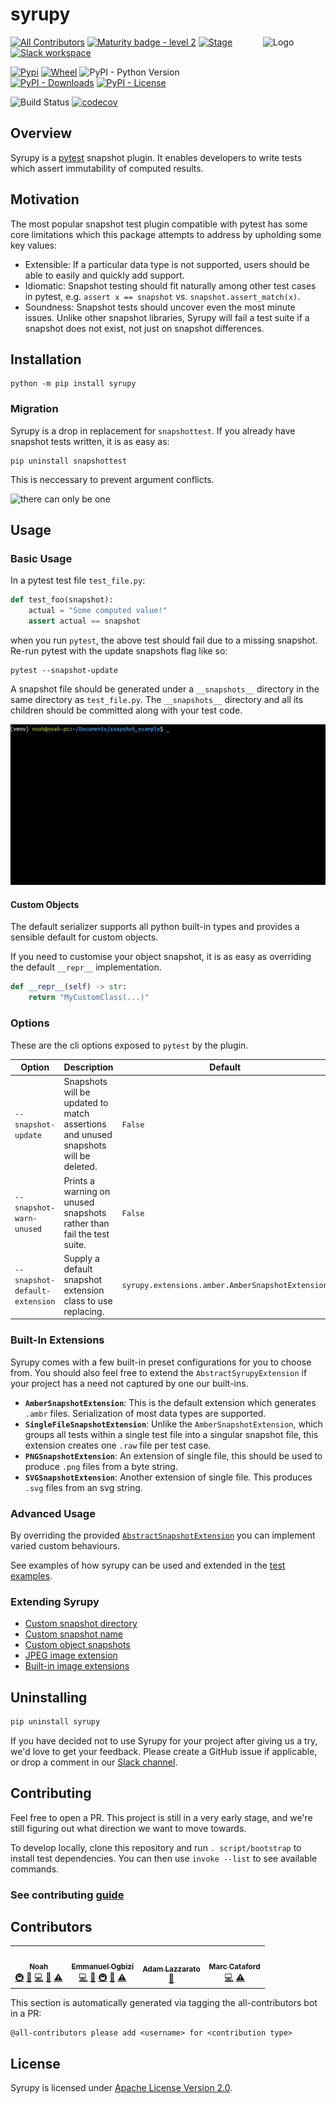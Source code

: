 # syrupy

<img align="right" width="100px" height="100px" src="https://user-images.githubusercontent.com/2528959/69500147-85d71400-0ec6-11ea-867a-277881278e57.png" alt="Logo">

[![All Contributors](https://img.shields.io/badge/all_contributors-2-orange.svg?style=flat-square)](#contributors) [![Maturity badge - level 2](https://img.shields.io/badge/Maturity-Level%202%20--%20First%20Release-yellowgreen.svg)](https://github.com/tophat/getting-started/blob/master/scorecard.md) [![Stage](https://img.shields.io/pypi/status/syrupy)](https://pypi.org/project/syrupy/) [![Slack workspace](https://slackinvite.dev.tophat.com/badge.svg)](https://opensource.tophat.com/slack)

[![Pypi](https://img.shields.io/pypi/v/syrupy)](https://pypi.org/project/syrupy/) [![Wheel](https://img.shields.io/pypi/wheel/syrupy)](https://pypi.org/project/syrupy/) ![PyPI - Python Version](https://img.shields.io/pypi/pyversions/syrupy) [![PyPI - Downloads](https://img.shields.io/pypi/dm/syrupy)](https://pypi.org/project/syrupy/) [![PyPI - License](https://img.shields.io/pypi/l/syrupy)](./LICENSE)

![Build Status](https://github.com/tophat/syrupy/workflows/Syrupy%20CICD/badge.svg) [![codecov](https://codecov.io/gh/tophat/syrupy/branch/master/graph/badge.svg)](https://codecov.io/gh/tophat/syrupy)

## Overview

Syrupy is a [pytest](https://docs.pytest.org/en/latest/) snapshot plugin. It enables developers to write tests which assert immutability of computed results.

## Motivation

The most popular snapshot test plugin compatible with pytest has some core limitations which this package attempts to address by upholding some key values:

- Extensible: If a particular data type is not supported, users should be able to easily and quickly add support.
- Idiomatic: Snapshot testing should fit naturally among other test cases in pytest, e.g. `assert x == snapshot` vs. `snapshot.assert_match(x)`.
- Soundness: Snapshot tests should uncover even the most minute issues. Unlike other snapshot libraries, Syrupy will fail a test suite if a snapshot does not exist, not just on snapshot differences.

## Installation

```shell
python -m pip install syrupy
```

### Migration

Syrupy is a drop in replacement for `snapshottest`. If you already have snapshot tests written, it is as easy as:

```shell
pip uninstall snapshottest
```

This is neccessary to prevent argument conflicts.

![there can only be one](https://media.giphy.com/media/9Jmb2idg10qJSygvTQ/giphy.gif)

## Usage

### Basic Usage

In a pytest test file `test_file.py`:

```python
def test_foo(snapshot):
    actual = "Some computed value!"
    assert actual == snapshot
```

when you run `pytest`, the above test should fail due to a missing snapshot. Re-run pytest with the update snapshots flag like so:

```shell
pytest --snapshot-update
```

A snapshot file should be generated under a `__snapshots__` directory in the same directory as `test_file.py`. The `__snapshots__` directory and all its children should be committed along with your test code.

![Usage Demo](./assets/usage_demo.gif)

#### Custom Objects

The default serializer supports all python built-in types and provides a sensible default for custom objects.

If you need to customise your object snapshot, it is as easy as overriding the default `__repr__` implementation.

```python
def __repr__(self) -> str:
    return "MyCustomClass(...)"
```

### Options

These are the cli options exposed to `pytest` by the plugin.

| Option                         | Description                                                                         | Default                                          |
| ------------------------------ | ----------------------------------------------------------------------------------- | ------------------------------------------------ |
| `--snapshot-update`            | Snapshots will be updated to match assertions and unused snapshots will be deleted. | `False`                                          |
| `--snapshot-warn-unused`       | Prints a warning on unused snapshots rather than fail the test suite.               | `False`                                          |
| `--snapshot-default-extension` | Supply a default snapshot extension class to use replacing.                         | `syrupy.extensions.amber.AmberSnapshotExtension` |

### Built-In Extensions

Syrupy comes with a few built-in preset configurations for you to choose from. You should also feel free to extend the `AbstractSyrupyExtension` if your project has a need not captured by one our built-ins.

- **`AmberSnapshotExtension`**: This is the default extension which generates `.ambr` files. Serialization of most data types are supported.
- **`SingleFileSnapshotExtension`**: Unlike the `AmberSnapshotExtension`, which groups all tests within a single test file into a singular snapshot file, this extension creates one `.raw` file per test case.
- **`PNGSnapshotExtension`**: An extension of single file, this should be used to produce `.png` files from a byte string.
- **`SVGSnapshotExtension`**: Another extension of single file. This produces `.svg` files from an svg string.

### Advanced Usage

By overriding the provided [`AbstractSnapshotExtension`](./src/syrupy/extensions/base.py) you can implement varied custom behaviours.

See examples of how syrupy can be used and extended in the [test examples](./tests/examples).

### Extending Syrupy

- [Custom snapshot directory](./tests/examples/test_custom_snapshot_directory.py)
- [Custom snapshot name](./tests/examples/test_custom_snapshot_name.py)
- [Custom object snapshots](./tests/examples/test_custom_object_repr.py)
- [JPEG image extension](./tests/examples/test_custom_image_extension.py)
- [Built-in image extensions](./tests/test_extension_image.py)

## Uninstalling

```python
pip uninstall syrupy
```

If you have decided not to use Syrupy for your project after giving us a try, we'd love to get your feedback. Please create a GitHub issue if applicable, or drop a comment in our [Slack channel](https://opensource.tophat.com/slack).

## Contributing

Feel free to open a PR. This project is still in a very early stage, and we're still figuring out what direction we want to move towards.

To develop locally, clone this repository and run `. script/bootstrap` to install test dependencies. You can then use `invoke --list` to see available commands.

### See contributing [guide](./CONTRIBUTING.md)

## Contributors

<!-- ALL-CONTRIBUTORS-LIST:START - Do not remove or modify this section -->
<!-- prettier-ignore-start -->
<!-- markdownlint-disable -->
<table>
  <tr>
    <td align="center"><a href="https://noahnu.com"><img src="https://avatars0.githubusercontent.com/u/1297096?v=4" width="100px;" alt=""/><br /><sub><b>Noah</b></sub></a><br /><a href="#infra-noahnu" title="Infrastructure (Hosting, Build-Tools, etc)">🚇</a> <a href="#ideas-noahnu" title="Ideas, Planning, & Feedback">🤔</a> <a href="https://github.com/tophat/syrupy/commits?author=noahnu" title="Code">💻</a> <a href="https://github.com/tophat/syrupy/commits?author=noahnu" title="Documentation">📖</a> <a href="https://github.com/tophat/syrupy/commits?author=noahnu" title="Tests">⚠️</a></td>
    <td align="center"><a href="http://emmanuel.ogbizi.com"><img src="https://avatars0.githubusercontent.com/u/2528959?v=4" width="100px;" alt=""/><br /><sub><b>Emmanuel Ogbizi</b></sub></a><br /><a href="https://github.com/tophat/syrupy/commits?author=iamogbz" title="Code">💻</a> <a href="#design-iamogbz" title="Design">🎨</a> <a href="#infra-iamogbz" title="Infrastructure (Hosting, Build-Tools, etc)">🚇</a> <a href="https://github.com/tophat/syrupy/commits?author=iamogbz" title="Documentation">📖</a> <a href="https://github.com/tophat/syrupy/commits?author=iamogbz" title="Tests">⚠️</a></td>
    <td align="center"><a href="https://github.com/adamlazz"><img src="https://avatars3.githubusercontent.com/u/453811?v=4" width="100px;" alt=""/><br /><sub><b>Adam Lazzarato</b></sub></a><br /><a href="https://github.com/tophat/syrupy/commits?author=adamlazz" title="Documentation">📖</a></td>
    <td align="center"><a href="https://mcataford.github.io"><img src="https://avatars2.githubusercontent.com/u/6210361?v=4" width="100px;" alt=""/><br /><sub><b>Marc Cataford</b></sub></a><br /><a href="https://github.com/tophat/syrupy/commits?author=mcataford" title="Code">💻</a> <a href="https://github.com/tophat/syrupy/commits?author=mcataford" title="Tests">⚠️</a></td>
  </tr>
</table>

<!-- markdownlint-enable -->
<!-- prettier-ignore-end -->
<!-- ALL-CONTRIBUTORS-LIST:END -->
This section is automatically generated via tagging the all-contributors bot in a PR:

```text
@all-contributors please add <username> for <contribution type>
```

## License

Syrupy is licensed under [Apache License Version 2.0](./LICENSE).
